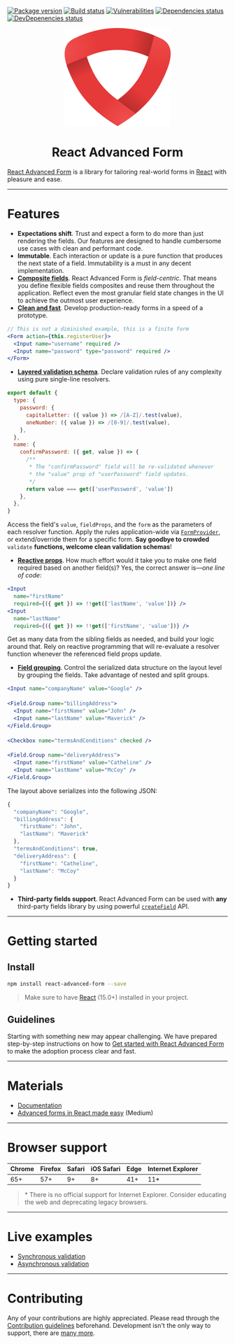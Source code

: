 [![Package version](https://img.shields.io/npm/v/react-advanced-form.svg)](https://www.npmjs.com/package/react-advanced-form) [![Build status](https://img.shields.io/circleci/project/github/kettanaito/react-advanced-form/master.svg)](https://circleci.com/gh/kettanaito/react-advanced-form) [![Vulnerabilities](https://snyk.io/test/github/kettanaito/react-advanced-form/badge.svg)](https://snyk.io/test/github/kettanaito/react-advanced-form) [![Dependencies status](https://img.shields.io/david/kettanaito/react-advanced-form.svg)](https://david-dm.org/kettanaito/react-advanced-form) [![DevDepenencies status](https://img.shields.io/david/dev/kettanaito/react-advanced-form.svg)](https://david-dm.org/kettanaito/react-advanced-form?type=dev)

<p align="center">
   <img src="./logo.png" alt="React Advanced Form" />
</p>

<h1 align="center">React Advanced Form</h1>

[React Advanced Form](https://github.com/kettanaito/react-advanced-form) is a library for tailoring real-world forms in [React](https://reactjs.org/) with pleasure and ease.

---

# Features

- **Expectations shift**. Trust and expect a form to do more than just rendering the fields. Our features are designed to handle cumbersome use cases with clean and performant code.
- **Immutable**. Each interaction or update is a pure function that produces the next state of a field. Immutability is a must in any decent implementation.
- [**Composite fields**](https://redd.gitbook.io/react-advanced-form/getting-started/creating-fields). React Advanced Form is _field-centric_. That means you define flexible fields composites and reuse them throughout the application. Reflect even the most granular field state changes in the UI to achieve the outmost user experience.
- [**Clean and fast**](https://redd.gitbook.io/react-advanced-form/getting-started/creating-form). Develop production-ready forms in a speed of a prototype.

```jsx
// This is not a diminished example, this is a finite form
<Form action={this.registerUser}>
  <Input name="username" required />
  <Input name="password" type="password" required />
</Form>
```

- [**Layered validation schema**](https://redd.gitbook.io/react-advanced-form/validation/getting-started). Declare validation rules of any complexity using pure single-line resolvers.

```javascript
export default {
  type: {
    password: {
      capitalLetter: ({ value }) => /[A-Z]/.test(value),
      oneNumber: ({ value }) => /[0-9]/.test(value),
    },
  },
  name: {
    confirmPassword: ({ get, value }) => {
      /**
       * The "confirmPassword" field will be re-validated whenever
       * the "value" prop of "userPassword" field updates.
       */
      return value === get(['userPassword', 'value'])
    },
  },
}
```

Access the field's `value`, `fieldProps`, and the `form` as the parameters of each resolver function. Apply the rules application-wide via [`FormProvider`](https://redd.gitbook.io/react-advanced-form/components/form-provider), or extend/override them for a specific form. **Say goodbye to crowded** `validate` **functions, welcome clean validation schemas**!

- [**Reactive props**](https://redd.gitbook.io/react-advanced-form/architecture/reactive-props). How much effort would it take you to make one field required based on another field\(s\)? Yes, the correct answer is—_one line of code_:

```jsx
<Input
  name="firstName"
  required={({ get }) => !!get(['lastName', 'value'])} />
<Input
  name="lastName"
  required={({ get }) => !!get(['firstName', 'value'])} />
```

Get as many data from the sibling fields as needed, and build your logic around that. Rely on reactive programming that will re-evaluate a resolver function whenever the referenced field props update.

- [**Field grouping**](https://redd.gitbook.io/react-advanced-form/components/field-group). Control the serialized data structure on the layout level by grouping the fields. Take advantage of nested and split groups.

```jsx
<Input name="companyName" value="Google" />

<Field.Group name="billingAddress">
  <Input name="firstName" value="John" />
  <Input name="lastName" value="Maverick" />
</Field.Group>

<Checkbox name="termsAndConditions" checked />

<Field.Group name="deliveryAddress">
  <Input name="firstName" value="Catheline" />
  <Input name="lastName" value="McCoy" />
</Field.Group>
```

The layout above serializes into the following JSON:

```javascript
{
  "companyName": "Google",
  "billingAddress": {
    "firstName": "John",
    "lastName": "Maverick"
  },
  "termsAndConditions": true,
  "deliveryAddress": {
    "firstName": "Catheline",
    "lastName": "McCoy"
  }
}
```

- **Third-party fields support**. React Advanced Form can be used with **any** third-party fields library by using powerful [`createField`](https://redd.gitbook.io/react-advanced-form/hoc/create-field) API.

---

# Getting started

## Install

```bash
npm install react-advanced-form --save
```

> Make sure to have [React](https://github.com/facebook/react) \(15.0+\) installed in your project.

## Guidelines

Starting with something new may appear challenging. We have prepared step-by-step instructions on how to [Get started with React Advanced Form](https://redd.gitbook.io/react-advanced-form/getting-started/installation) to make the adoption process clear and fast.

---

# Materials

- [Documentation](https://redd.gitbook.io/react-advanced-form)
- [Advanced forms in React made easy](https://medium.com/@kettanaito/advanced-forms-in-react-made-easy-92a6e208f017) \(Medium\)

---

# Browser support

| Chrome | Firefox | Safari | iOS Safari | Edge | Internet Explorer |
| ------ | ------- | ------ | ---------- | ---- | ----------------- |
| 65+    | 57+     | 9+     | 8+         | 41+  | 11\*              |

> \* There is no official support for Internet Explorer. Consider educating the web and deprecating legacy browsers.

---

# Live examples

- [Synchronous validation](https://codesandbox.io/s/53wlvmp42l?module=%2Fsrc%2FSyncValidation.js)
- [Asynchronous validation](https://codesandbox.io/s/73236qlk06?module=%2Fsrc%2FAsyncValidation.js)

---

# Contributing

Any of your contributions are highly appreciated. Please read through the [Contribution guidelines](https://redd.gitbook.io/react-advanced-form/developers/contributing) beforehand. Development isn't the only way to support, there are [many more](https://redd.gitbook.io/react-advanced-form/developers/contributing#other-contributions).
